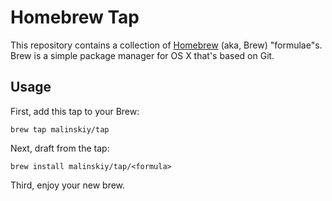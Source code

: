 # Homebrew Tap

This repository contains a collection of [Homebrew](http://mxcl.github.com/homebrew/) (aka, Brew) "formulae"s. Brew is a simple package manager for OS X that's based on Git.

## Usage

First, add this tap to your Brew:

    brew tap malinskiy/tap

Next, draft from the tap:

    brew install malinskiy/tap/<formula>

Third, enjoy your new brew.
